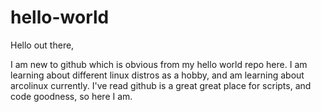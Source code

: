 # hello-world

Hello out there,

  I am new to github which is obvious from my hello world repo here. I am learning about different linux distros as a hobby, and am learning about arcolinux currently.
I've read github is a great great place for scripts, and code goodness, so here I am.
